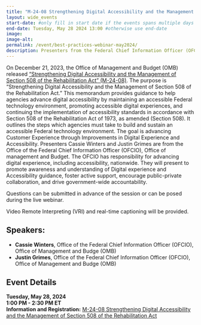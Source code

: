 ```yaml
---
title: "M-24-08 Strengthening Digital Accessibility and the Management of Section 508 of the Rehabilitation Act | Webinar"
layout: wide_events
start-date: #only fill in start date if the events spans multiple days
end-date: Tuesday, May 28 2024 13:00 #otherwise use end-date
image:
image-alt: 
permalink: /event/best-practices-webinar-may2024/
description: Presenters from the Federal Chief Information Officer (OFCIO) will present to promote awareness and understanding of Digital experience and Accessibility guidance, foster active support, encourage public-private collaboration, and drive government-wide accountability.
---
```

On December 21, 2023, the Office of Management and Budget (OMB) released <a href="https://bidenwhitehouse.archives.gov/omb/management/ofcio/m-24-08-strengthening-digital-accessibility-and-the-management-of-section-508-of-the-rehabilitation-act/" target="_blank" class="usa-link--external">“Strengthening Digital Accessibility and the Management of Section 508 of the Rehabilitation Act” (M-24-08)</a>. The purpose is “Strengthening Digital Accessibility and the Management of Section 508 of the Rehabilitation Act.” This memorandum provides guidance to help agencies advance digital accessibility by maintaining an accessible Federal technology environment, promoting accessible digital experiences, and continuing the implementation of accessibility standards in accordance with Section 508 of the Rehabilitation Act of 1973, as amended (Section 508). It outlines the steps which agencies must take to build and sustain an accessible Federal technology environment. The goal is advancing Customer Experience through Improvements in Digital Experience and Accessibility. Presenters Cassie Winters and Justin Grimes are from the Office of the Federal Chief Information Officer (OFCIO), Office of management and Budget. The OFCIO has responsibility for advancing digital experience, including accessibility, nationwide. They will present to promote awareness and understanding of Digital experience and Accessibility guidance, foster active support, encourage public-private collaboration, and drive government-wide accountability.

Questions can be submitted in advance of the session or can be posed during the live webinar.

Video Remote Interpreting (VRI) and real-time captioning will be provided.

## Speakers:
* **Cassie Winters**, Office of the Federal Chief Information Officer (OFCIO), Office of Management and Budge (OMB)
* **Justin Grimes**, Office of the Federal Chief Information Officer (OFCIO), Office of Management and Budge (OMB)

## Event Details
**Tuesday, May 28, 2024**  
**1:00 PM - 2:30 PM ET**  
**Information and Registration:** <a href="https://www.accessibilityonline.org/ADA-Audio/session/?id=111111" target="_blank">M-24-08 Strengthening Digital Accessibility and the Management of Section 508 of the Rehabilitation Act</a>